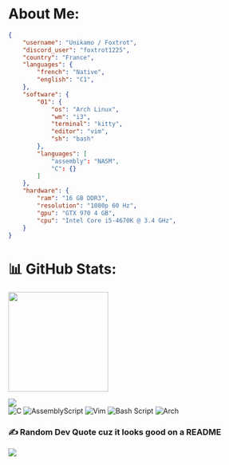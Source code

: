 # About Me:
```json
{
    "username": "Unikamo / Foxtrot",
    "discord_user": "foxtrot1225",
    "country": "France",
    "languages": {
        "french": "Native",
        "english": "C1",
    },
    "software": {
        "01": {
            "os": "Arch Linux",
            "wm": "i3",
            "terminal": "kitty",
            "editor": "vim",
            "sh": "bash"
        },
        "languages": [
            "assembly": "NASM",
            "C": {}
        ]
    },
    "hardware": {
        "ram": "16 GB DDR3",
        "resolution": "1080p 60 Hz",
        "gpu": "GTX 970 4 GB",
        "cpu": "Intel Core i5-4670K @ 3.4 GHz",
    }
}

```
# 📊 GitHub Stats:

<p float="left">
  <img height=200 align="center" src="https://github-readme-stats.vercel.app/api?username=Unikamo&theme=nord&hide_border=false&include_all_comits=true&count_private=false" />
</p>

![](https://github-readme-stats.vercel.app/api/top-langs/?username=Unikamo&theme=nord&hide_border=false&include_all_commits=true&count_private=false&lang_count=5)
<br>
![C](https://img.shields.io/badge/c-%2300599C.svg?style=for-the-badge&logo=c&logoColor=white) ![AssemblyScript](https://img.shields.io/badge/assembly%20script-%23000000.svg?style=for-the-badge&logo=assemblyscript&logoColor=white) ![Vim](https://img.shields.io/badge/VIM-%2311AB00.svg?style=for-the-badge&logo=vim&logoColor=white) ![Bash Script](https://img.shields.io/badge/bash_script-%23121011.svg?style=for-the-badge&logo=gnu-bash&logoColor=white) ![Arch](https://img.shields.io/badge/Arch%20Linux-1793D1?logo=arch-linux&logoColor=fff&style=for-the-badge)

### ✍️ Random Dev Quote cuz it looks good on a README
![](https://quotes-github-readme.vercel.app/api?type=horizontal&theme=tokyonight)
